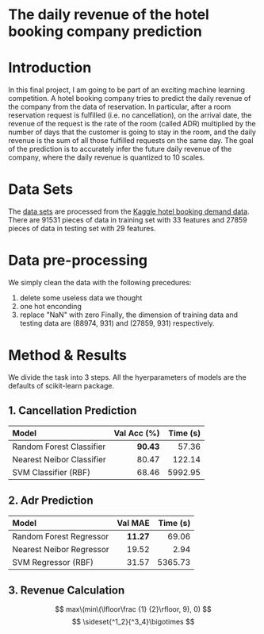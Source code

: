 # The daily revenue of the hotel booking company prediction

# Introduction
In this final project, I am going to be part of an exciting machine learning competition. A hotel booking company tries to predict the daily revenue of the company from the data of reservation. In particular, after a room reservation request is fulfilled (i.e. no cancellation), on the arrival date, the revenue of the request is the rate of the room (called ADR) multiplied by the number of days that the customer is going to stay in the room, and the daily revenue is the sum of all those fulfilled requests on the same day. The goal of the prediction is to accurately infer the future daily revenue of the company, where the daily revenue is quantized to 10 scales.

# Data Sets
The [data sets](https://www.csie.ntu.edu.tw/~htlin/course/ml20fall/project/) are processed from the [Kaggle hotel booking demand data](https://www.kaggle.com/jessemostipak/hotel-booking-demand). There are 91531 pieces of data in training set with 33 features and 27859 pieces of data in testing set with 29 features.

# Data pre-processing
We simply clean the data with the following precedures:  
1. delete some useless data we thought
2. one hot enconding
3. replace "NaN" with zero
Finally, the dimension of training data and testing data are (88974, 931) and (27859, 931) respectively.

# Method & Results
We divide the task into 3 steps.
All the hyerparameters of models are the defaults of scikit-learn package. 
## 1. Cancellation Prediction
Model                     | Val Acc (%) | Time (s)  
:-------------------------|------------:|----------:
Random Forest Classifier  |**90.43**        |57.36         
Nearest Neibor Classifier |80.47        |122.14   
SVM Classifier (RBF)      |68.46        |5992.95
## 2. Adr Prediction
Model                     | Val MAE     | Time (s)  
:-------------------------|------------:|----------:
Random Forest Regressor   |**11.27**        |69.06       
Nearest Neibor Regressor  |19.52        |2.94   
SVM Regressor (RBF)       |31.57        |5365.73
## 3. Revenue Calculation
 $$ max\(min\(\lfloor\frac {1} {2}\rfloor, 9), 0) $$
$$ \sideset{^1_2}{^3_4}\bigotimes $$
